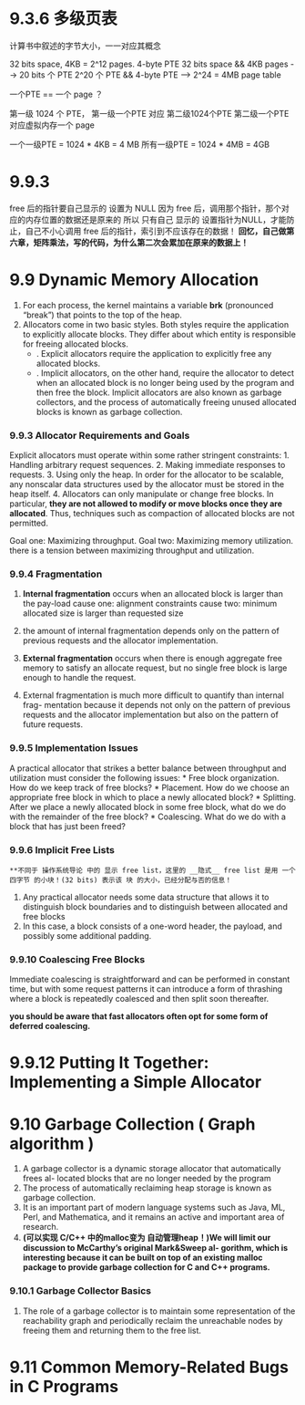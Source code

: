 # 9.3.6 多级页表
计算书中叙述的字节大小，一一对应其概念

32 bits space,  4KB = 2^12 pages.   4-byte PTE
32 bits space && 4KB pages --> 20 bits 个 PTE
2^20 个 PTE && 4-byte PTE --> 2^24 = 4MB page table

一个PTE == 一个 page ？

第一级 1024 个 PTE，
第一级一个PTE 对应 第二级1024个PTE
第二级一个PTE对应虚拟内存一个 page

一个一级PTE = 1024 * 4KB = 4 MB
所有一级PTE = 1024 * 4MB = 4GB


# 9.9.3
free 后的指针要自己显示的 设置为 NULL
因为 free 后，调用那个指针，那个对应的内存位置的数据还是原来的
所以 只有自己 显示的 设置指针为NULL，才能防止，自己不小心调用 free 后的指针，索引到不应该存在的数据！
**回忆，自己做第六章，矩阵乘法，写的代码，为什么第二次会累加在原来的数据上！**


# 9.9 Dynamic Memory Allocation
1. For each process, the kernel maintains a variable __brk__ (pronounced “break”) that points to the top of the heap.
2. Allocators come in two basic styles. Both styles require the application to explicitly allocate blocks. They differ about which entity is responsible for freeing allocated blocks.
    * . Explicit allocators require the application to explicitly free any allocated blocks.
    * . Implicit allocators, on the other hand, require the allocator to detect when an allocated block is no longer being used by the program and then free the block. Implicit allocators are also known as garbage collectors, and the process of automatically freeing unused allocated blocks is known as garbage collection.

### 9.9.3 Allocator Requirements and Goals
Explicit allocators must operate within some rather stringent constraints:
    1. Handling arbitrary request sequences.
    2. Making immediate responses to requests.
    3. Using only the heap. In order for the allocator to be scalable, any nonscalar data structures used by the allocator must be stored in the heap itself.
    4. Allocators can only manipulate or change free blocks. In particular, __they are not allowed to modify or move blocks once they are allocated__. Thus, techniques such as compaction of allocated blocks are not permitted.

Goal one: Maximizing throughput.
Goal two: Maximizing memory utilization.
there is a tension between maximizing throughput and utilization.


### 9.9.4 Fragmentation
1. __Internal fragmentation__ occurs when an allocated block is larger than the pay-load
    cause one: alignment constraints
    cause two: minimum allocated size is larger than requested size
2. the amount of internal fragmentation depends only on the pattern of previous requests and the allocator implementation.

3. __External fragmentation__ occurs when there is enough aggregate free memory to satisfy an allocate request, but no single free block is large enough to handle the request.
4. External fragmentation is much more difficult to quantify than internal frag- mentation because it depends not only on the pattern of previous requests and the allocator implementation but also on the pattern of future requests.


### 9.9.5 Implementation Issues
A practical allocator that strikes a better balance between throughput and utilization must consider the following issues:
    * Free block organization. How do we keep track of free blocks?
    * Placement. How do we choose an appropriate free block in which to place a newly allocated block?
    * Splitting. After we place a newly allocated block in some free block, what do we do with the remainder of the free block?
    * Coalescing. What do we do with a block that has just been freed?


### 9.9.6 Implicit Free Lists
    **不同于 操作系统导论 中的 显示 free list，这里的 __隐式__ free list 是用 一个 四字节 的小块！(32 bits) 表示该 块 的大小，已经分配与否的信息！
1. Any practical allocator needs some data structure that allows it to distinguish block boundaries and to distinguish between allocated and free blocks
2. In this case, a block consists of a one-word header, the payload, and possibly some additional padding.


### 9.9.10 Coalescing Free Blocks
Immediate coalescing is straightforward and can be performed in constant time, but with some request patterns it can introduce a form of thrashing where a block is repeatedly coalesced and then split soon thereafter.

**you should be aware that fast allocators often opt for some form of deferred coalescing.**


# 9.9.12 Putting It Together: Implementing a Simple Allocator


# 9.10 Garbage Collection ( Graph algorithm )
1. A garbage collector is a dynamic storage allocator that automatically frees al- located blocks that are no longer needed by the program
2. The process of automatically reclaiming heap storage is known as garbage collection.
3. It is an important part of modern language systems such as Java, ML, Perl, and Mathematica, and it remains an active and important area of research.
4. **(可以实现 C/C++ 中的malloc变为 自动管理heap！)We will limit our discussion to McCarthy’s original Mark&Sweep al- gorithm, which is interesting because it can be built on top of an existing malloc package to provide garbage collection for C and C++ programs.**


### 9.10.1 Garbage Collector Basics
1. The role of a garbage collector is to maintain some representation of the reachability graph and periodically reclaim the unreachable nodes by freeing them and returning them to the free list.



# 9.11 Common Memory-Related Bugs in C Programs


